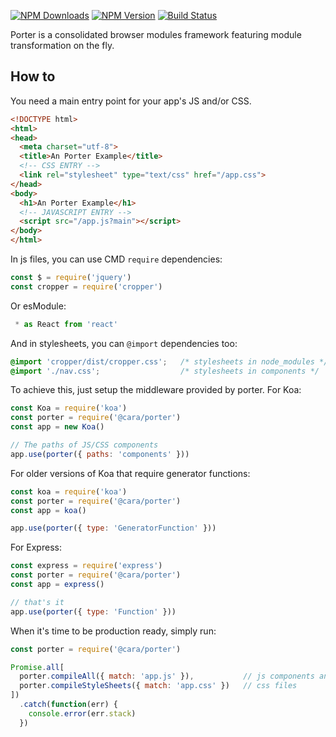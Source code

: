 [![NPM Downloads](https://img.shields.io/npm/dm/porter.svg?style=flat)](https://www.npmjs.com/package/porter)
[![NPM Version](http://img.shields.io/npm/v/porter.svg?style=flat)](https://www.npmjs.com/package/porter)
[![Build Status](https://travis-ci.org/erzu/porter.svg)](https://travis-ci.org/erzu/porter)

Porter is a consolidated browser modules framework featuring module transformation on the fly.

## How to

You need a main entry point for your app's JS and/or CSS.

```html
<!DOCTYPE html>
<html>
<head>
  <meta charset="utf-8">
  <title>An Porter Example</title>
  <!-- CSS ENTRY -->
  <link rel="stylesheet" type="text/css" href="/app.css">
</head>
<body>
  <h1>An Porter Example</h1>
  <!-- JAVASCRIPT ENTRY -->
  <script src="/app.js?main"></script>
</body>
</html>
```

In js files, you can use CMD `require` dependencies:

```js
const $ = require('jquery')
const cropper = require('cropper')
```

Or esModule:

```js
 * as React from 'react'
```

And in stylesheets, you can `@import` dependencies too:

```css
@import 'cropper/dist/cropper.css';   /* stylesheets in node_modules */
@import './nav.css';                  /* stylesheets in components */
```

To achieve this, just setup the middleware provided by porter. For Koa:

```js
const Koa = require('koa')
const porter = require('@cara/porter')
const app = new Koa()

// The paths of JS/CSS components
app.use(porter({ paths: 'components' }))
```

For older versions of Koa that require generator functions:

```js
const koa = require('koa')
const porter = require('@cara/porter')
const app = koa()

app.use(porter({ type: 'GeneratorFunction' }))
```

For Express:

```js
const express = require('express')
const porter = require('@cara/porter')
const app = express()

// that's it
app.use(porter({ type: 'Function' }))
```

When it's time to be production ready, simply run:

```js
const porter = require('@cara/porter')

Promise.all[
  porter.compileAll({ match: 'app.js' }),           // js components and modules
  porter.compileStyleSheets({ match: 'app.css' })   // css files
])
  .catch(function(err) {
    console.error(err.stack)
  })
```

